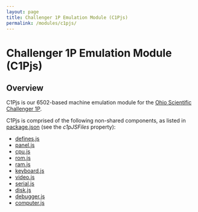 ```yaml
---
layout: page
title: Challenger 1P Emulation Module (C1Pjs)
permalink: /modules/c1pjs/
---
```


Challenger 1P Emulation Module (C1Pjs)
===

Overview
---
C1Pjs is our 6502-based machine emulation module for the [Ohio Scientific Challenger 1P](/docs/c1pjs/).

C1Pjs is comprised of the following non-shared components, as listed in [package.json](../../package.json)
(see the *c1pJSFiles* property):

* [defines.js](lib/defines.js)
* [panel.js](lib/panel.js)
* [cpu.js](lib/cpu.js)
* [rom.js](lib/rom.js)
* [ram.js](lib/ram.js)
* [keyboard.js](lib/keyboard.js)
* [video.js](lib/video.js)
* [serial.js](lib/serial.js)
* [disk.js](lib/disk.js)
* [debugger.js](lib/debugger.js)
* [computer.js](lib/computer.js)
